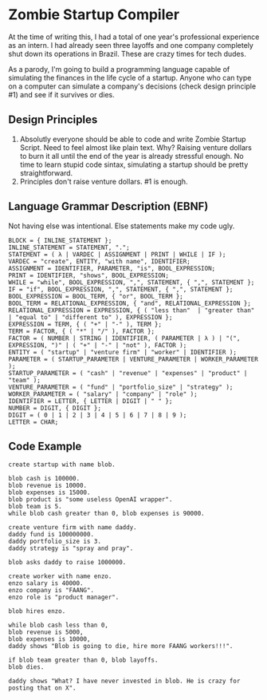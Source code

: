 # Zombie Startup Compiler

At the time of writing this, I had a total of one year's professional experience as an intern. I had already seen three layoffs and one company completely shut down its operations in Brazil. These are crazy times for tech dudes.

As a parody, I'm going to build a programming language capable of simulating the finances in the life cycle of a startup. Anyone who can type on a computer can simulate a company's decisions (check design principle #1) and see if it survives or dies.

## Design Principles
1. Absolutly everyone should be able to code and write Zombie Startup Script. Need to feel almost like plain text. Why? Raising venture dollars to burn it all until the end of the year is already stressful enough. No time to learn stupid code sintax, simulating a startup should be pretty straightforward.
2. Principles don't raise venture dollars. #1 is enough.

## Language Grammar Description (EBNF)

Not having else was intentional. Else statements make my code ugly.

```
BLOCK = { INLINE_STATEMENT };
INLINE_STATEMENT = STATEMENT, ".";
STATEMENT = ( λ | VARDEC | ASSIGNMENT | PRINT | WHILE | IF );
VARDEC = "create", ENTITY, "with name", IDENTIFIER;
ASSIGNMENT = IDENTIFIER, PARAMETER, "is", BOOL_EXPRESSION;
PRINT = IDENTIFIER, "shows", BOOL_EXPRESSION;
WHILE = "while", BOOL_EXPRESSION, ",", STATEMENT, { ",", STATEMENT };
IF = "if", BOOL_EXPRESSION, ",", STATEMENT, { ",", STATEMENT };
BOOL_EXPRESSION = BOOL_TERM, { "or", BOOL_TERM };
BOOL_TERM = RELATIONAL_EXPRESSION, { "and", RELATIONAL_EXPRESSION };
RELATIONAL_EXPRESSION = EXPRESSION, { ( "less than"  | "greater than" | "equal to" | "different to" ), EXPRESSION };
EXPRESSION = TERM, { ( "+" | "-" ), TERM };
TERM = FACTOR, { ( "*" | "/" ), FACTOR };
FACTOR = ( NUMBER | STRING | IDENTIFIER, ( PARAMETER | λ ) | "(", EXPRESSION, ")" | ( "+" | "-" | "not" ), FACTOR ); 
ENTITY = ( "startup" | "venture firm" | "worker" | IDENTIFIER );
PARAMETER = ( STARTUP_PARAMETER | VENTURE_PARAMETER | WORKER_PARAMETER );
STARTUP_PARAMETER = ( "cash" | "revenue" | "expenses" | "product" | "team" );
VENTURE_PARAMETER = ( "fund" | "portfolio_size" | "strategy" );
WORKER_PARAMETER = ( "salary" | "company" | "role" );
IDENTIFIER = LETTER, { LETTER | DIGIT | " " };
NUMBER = DIGIT, { DIGIT };
DIGIT = ( 0 | 1 | 2 | 3 | 4 | 5 | 6 | 7 | 8 | 9 );
LETTER = CHAR;
```

## Code Example

```
create startup with name blob.

blob cash is 100000.
blob revenue is 10000.
blob expenses is 15000.
blob product is "some useless OpenAI wrapper".
blob team is 5.
while blob cash greater than 0, blob expenses is 90000.

create venture firm with name daddy.
daddy fund is 100000000.
daddy portfolio_size is 3.
daddy strategy is "spray and pray".

blob asks daddy to raise 1000000.

create worker with name enzo.
enzo salary is 40000.
enzo company is "FAANG".
enzo role is "product manager".

blob hires enzo.

while blob cash less than 0,
blob revenue is 5000,
blob expenses is 10000,
daddy shows "Blob is going to die, hire more FAANG workers!!!".

if blob team greater than 0, blob layoffs.
blob dies.

daddy shows "What? I have never invested in blob. He is crazy for posting that on X".
```